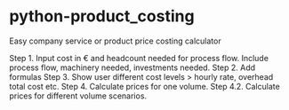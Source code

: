 # python-product_costing
Easy company service or product price costing calculator


Step 1. Input cost in € and headcount needed for process flow. Include process flow, machinery needed, investments needed.
Step 2. Add formulas
Step 3. Show user different cost levels > hourly rate, overhead total cost etc.
Step 4. Calculate prices for one volume.
  Step 4.2. Calculate prices for different volume scenarios.

